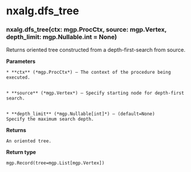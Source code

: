 # nxalg.dfs_tree


### nxalg.dfs_tree(ctx: mgp.ProcCtx, source: mgp.Vertex, depth_limit: mgp.Nullable.int = None)
Returns oriented tree constructed from a depth-first-search from source.


**Parameters**

    
    * **ctx** (*mgp.ProcCtx*) – The context of the procedure being executed.


    * **source** (*mgp.Vertex*) – Specify starting node for depth-first search.


    * **depth_limit** (*mgp.Nullable[int]*) – (default=None)
    Specify the maximum search depth.



**Returns**

    An oriented tree.



**Return type**

    mgp.Record(tree=mgp.List[mgp.Vertex])
